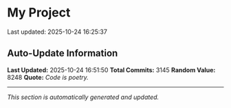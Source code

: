 # My Project


Last updated: 2025-10-24 16:25:37
















































































































































































































































































































































































































































































































































































































































































































































































































































































































































































































































































































































































































































































































































































































































































































































































































































































































































































































































































































































































































































































































































































































































































































































































































































































































































































































































































































































































































































































































































































































































































































































































































































































































































































































































































































































































































































































## Auto-Update Information

**Last Updated:** 2025-10-24 16:51:50
**Total Commits:** 3145
**Random Value:** 8248
**Quote:** _Code is poetry._

---
_This section is automatically generated and updated._